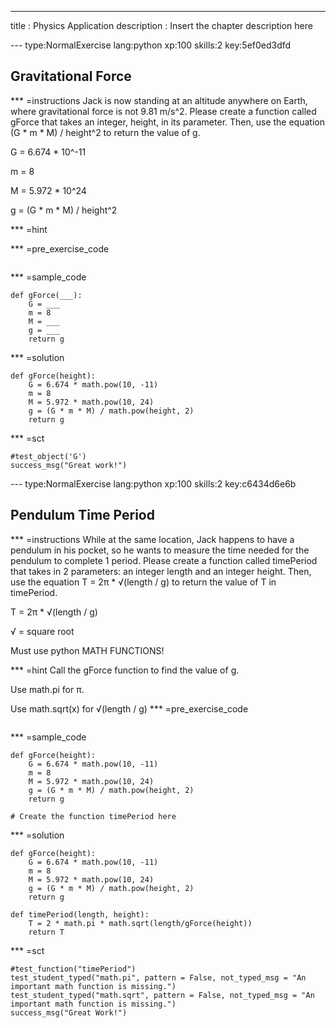 ---
title       : Physics Application
description : Insert the chapter description here

--- type:NormalExercise lang:python xp:100 skills:2 key:5ef0ed3dfd
## Gravitational Force


*** =instructions
Jack is now standing at an altitude anywhere on Earth, where gravitational force is not 9.81 m/s^2. Please create a function called gForce that takes an integer, height, in its parameter. Then, use the equation (G * m * M) / height^2 to return the value of g.

G = 6.674 * 10^-11

m = 8

M = 5.972 * 10^24

g = (G * m * M) / height^2

*** =hint

*** =pre_exercise_code
```{python}

```

*** =sample_code
```{python}
def gForce(___):
    G = ___
    m = 8
    M = ___
    g = ___
    return g
```

*** =solution
```{python}
def gForce(height):
    G = 6.674 * math.pow(10, -11)
    m = 8
    M = 5.972 * math.pow(10, 24)
    g = (G * m * M) / math.pow(height, 2)
    return g
```

*** =sct
```{python}
#test_object('G')
success_msg("Great work!")
```


--- type:NormalExercise lang:python xp:100 skills:2 key:c6434d6e6b
## Pendulum Time Period


*** =instructions
While at the same location, Jack happens to have a pendulum in his pocket, so he wants to measure the time needed for the pendulum to complete 1 period. Please create a function called timePeriod that takes in 2 parameters: an integer length and an integer height.
Then, use the equation T = 2π * √(length / g)  to return the value of T in timePeriod.

T = 2π * √(length / g)

√ = square root

Must use python MATH FUNCTIONS!

*** =hint
Call the gForce function to find the value of g.

Use math.pi for π.

Use math.sqrt(x) for √(length / g)
*** =pre_exercise_code
```{python}

```

*** =sample_code
```{python}
def gForce(height):
    G = 6.674 * math.pow(10, -11)
    m = 8
    M = 5.972 * math.pow(10, 24)
    g = (G * m * M) / math.pow(height, 2)
    return g
    
# Create the function timePeriod here
```

*** =solution
```{python}
def gForce(height):
    G = 6.674 * math.pow(10, -11)
    m = 8
    M = 5.972 * math.pow(10, 24)
    g = (G * m * M) / math.pow(height, 2)
    return g

def timePeriod(length, height):
    T = 2 * math.pi * math.sqrt(length/gForce(height))
    return T
```

*** =sct
```{python}
#test_function("timePeriod")
test_student_typed("math.pi", pattern = False, not_typed_msg = "An important math function is missing.")
test_student_typed("math.sqrt", pattern = False, not_typed_msg = "An important math function is missing.")
success_msg("Great Work!")
```
